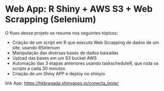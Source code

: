 # Web App: R Shiny + AWS S3 + Web Scrapping (Selenium) 

O fluxo desse projeto se resume nos seguintes tópicos:

 * Criação de um script em R que executa Web Scrapping de dados de um site, usando RSelenium
 * Manipulação das diversas bases de dados baixadas
 * Upload das bases em um S3 bucket AWS
 * Automação das 3 etapas anteriores usando taskscheduleR, que roda os scripts a cada 30 minutos
 * Criação de um Shiny APP e deploy no shinyio

link App: https://hkbragada.shinyapps.io/conecta_teste/

